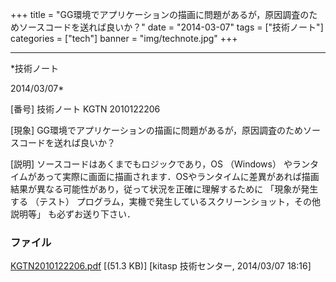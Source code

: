 ﻿+++
title = "GG環境でアプリケーションの描画に問題があるが，原因調査のためソースコードを送れば良いか？"
date = "2014-03-07"
tags = ["技術ノート"]
categories = ["tech"]
banner = "img/technote.jpg"
+++

-----------------------------------------------------------------------------------------------------------------------------

*技術ノート

2014/03/07*


[番号]
技術ノート KGTN 2010122206

[現象]
GG環境でアプリケーションの描画に問題があるが，原因調査のためソースコードを送れば良いか？

[説明]
ソースコードはあくまでもロジックであり，OS （Windows）
やランタイムがあって実際に画面に描画されます．OSやランタイムに差異があれば描画結果が異なる可能性があり，従って状況を正確に理解するために
「現象が発生する （テスト）
プログラム，実機で発生しているスクリーンショット，その他説明等」
も必ずお送り下さい．


### ファイル

 
 


[KGTN2010122206.pdf](http://techreport.kitasp.net/attachments/download/1607/KGTN2010122206.pdf)
 [(51.3 KB)] [kitasp 技術センター, 2014/03/07
18:16]


 


 

